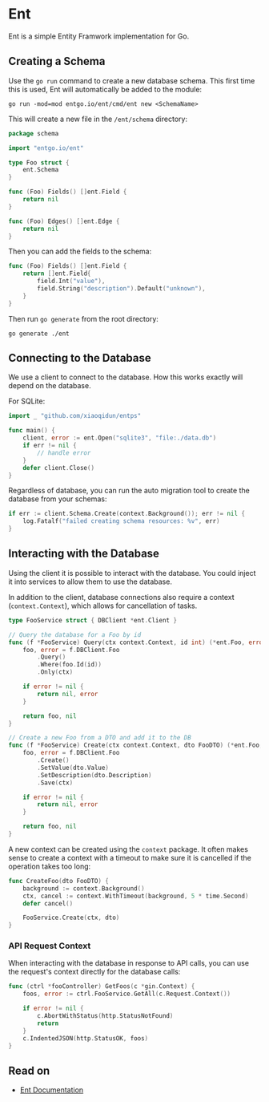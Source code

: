# Ent
Ent is a simple Entity Framwork implementation for Go.

## Creating a Schema
Use the `go run` command to create a new database schema. This first time this is used, Ent will automatically be added to the module:
```
go run -mod=mod entgo.io/ent/cmd/ent new <SchemaName>
```

This will create a new file in the `/ent/schema` directory:
```go
package schema

import "entgo.io/ent"

type Foo struct {
    ent.Schema
}

func (Foo) Fields() []ent.Field {
    return nil
}

func (Foo) Edges() []ent.Edge {
    return nil
}

```

Then you can add the fields to the schema:
```go
func (Foo) Fields() []ent.Field {
    return []ent.Field{
        field.Int("value"),
        field.String("description").Default("unknown"),
    }
}
```

Then run `go generate` from the root directory:
```
go generate ./ent
```

## Connecting to the Database
We use a client to connect to the database. How this works exactly will depend on the database.

For SQLite:
```go
import _ "github.com/xiaoqidun/entps"

func main() {
    client, error := ent.Open("sqlite3", "file:./data.db")
    if err != nil {
        // handle error
    }
    defer client.Close()
}
```

Regardless of database, you can run the auto migration tool to create the database from your schemas:
```go
if err := client.Schema.Create(context.Background()); err != nil {
    log.Fatalf("failed creating schema resources: %v", err)
}
```

## Interacting with the Database
Using the client it is possible to interact with the database. You could inject it into services to allow them to use the database.

In addition to the client, database connections also require a context (`context.Context`), which allows for cancellation of tasks. 

```go
type FooService struct { DBClient *ent.Client }

// Query the database for a Foo by id
func (f *FooService) Query(ctx context.Context, id int) (*ent.Foo, error) {
    foo, error = f.DBClient.Foo
        .Query()
        .Where(foo.Id(id))
        .Only(ctx)

    if error != nil {
        return nil, error
    }

    return foo, nil
}

// Create a new Foo from a DTO and add it to the DB
func (f *FooService) Create(ctx context.Context, dto FooDTO) (*ent.Foo, error) {
    foo, error = f.DBClient.Foo
        .Create()
        .SetValue(dto.Value)
        .SetDescription(dto.Description)
        .Save(ctx)

    if error != nil {
        return nil, error
    }

    return foo, nil
}
```

A new context can be created using the `context` package. It often makes sense to create a context with a timeout to make sure it is cancelled if the operation takes too long:
```go
func CreateFoo(dto FooDTO) {
    background := context.Background()
	ctx, cancel := context.WithTimeout(background, 5 * time.Second)
	defer cancel()

    FooService.Create(ctx, dto)
}
```

### API Request Context
When interacting with the database in response to API calls, you can use the request's context directly for the database calls:
```go
func (ctrl *fooController) GetFoos(c *gin.Context) {
	foos, error := ctrl.FooService.GetAll(c.Request.Context())

	if error != nil {
		c.AbortWithStatus(http.StatusNotFound)
		return
	}
	c.IndentedJSON(http.StatusOK, foos)
}
```

## Read on
- [Ent Documentation](https://entgo.io/docs/getting-started)